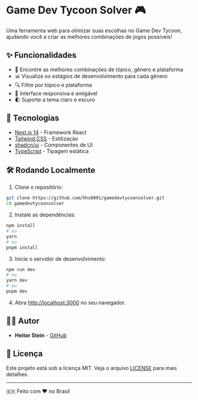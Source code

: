 # Game Dev Tycoon Solver 🎮

Uma ferramenta web para otimizar suas escolhas no Game Dev Tycoon, ajudando você a criar as melhores combinações de jogos possíveis!

## ✨ Funcionalidades

- 🎯 Encontre as melhores combinações de tópico, gênero e plataforma
- 📊 Visualize os estágios de desenvolvimento para cada gênero
- 🔍 Filtre por tópico e plataforma
- 📱 Interface responsiva e amigável
- 🌓 Suporte a tema claro e escuro

## 🚀 Tecnologias

- [Next.js 14](https://nextjs.org/) - Framework React
- [Tailwind CSS](https://tailwindcss.com/) - Estilização
- [shadcn/ui](https://ui.shadcn.com/) - Componentes de UI
- [TypeScript](https://www.typescriptlang.org/) - Tipagem estática

## 🛠️ Rodando Localmente

1. Clone o repositório:
```bash
git clone https://github.com/hhs0001/gamedevtycoonsolver.git
cd gamedevtycoonsolver
```

2. Instale as dependências:
```bash
npm install
# ou
yarn
# ou
pnpm install
```

3. Inicie o servidor de desenvolvimento:
```bash
npm run dev
# ou
yarn dev
# ou
pnpm dev
```

4. Abra [http://localhost:3000](http://localhost:3000) no seu navegador.

## 👨‍💻 Autor

- **Heitor Stein** - [GitHub](https://github.com/hhs0001)

## 📝 Licença

Este projeto está sob a licença MIT. Veja o arquivo [LICENSE](LICENSE) para mais detalhes.

---

🇧🇷 Feito com ❤️ no Brasil 